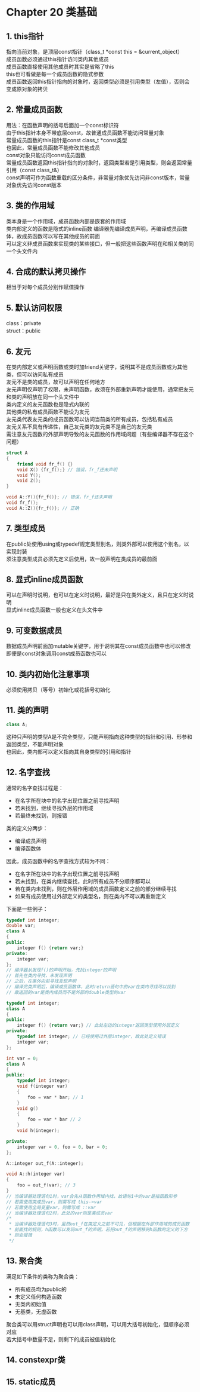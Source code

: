 # Chapter 20 类基础

## 1. this指针

指向当前对象，是顶层const指针（class_t *const this = &current_object）  
成员函数必须通过this指针访问类内其他成员  
成员函数直接使用其他成员时其实是省略了this  
this也可看做是每一个成员函数的隐式参数  
成员函数返回this指针指向的对象时，返回类型必须是引用类型（左值），否则会变成原对象的拷贝

## 2. 常量成员函数

用法：在函数声明的括号后面加一个const标识符  
由于this指针本身不带底层const，故普通成员函数不能访问常量对象  
常量成员函数的this指针是const class_t *const类型  
也因此，常量成员函数不能修改其他成员  
const对象只能访问const成员函数  
常量成员函数返回this指针指向的对象时，返回类型若是引用类型，则会返回常量引用（const class_t&）  
const声明可作为函数重载的区分条件，非常量对象优先访问非const版本，常量对象优先访问const版本

## 3. 类的作用域

类本身是一个作用域，成员函数内部是嵌套的作用域  
类内部定义的函数是隐式的inline函数
编译器先编译成员声明，再编译成员函数体，故成员函数可以写在其他成员的前面  
可以定义非成员函数来实现类的某些接口，但一般把这些函数声明在和相关类的同一个头文件内

## 4. 合成的默认拷贝操作

相当于对每个成员分别作赋值操作

## 5. 默认访问权限

class：private  
struct：public

## 6. 友元

在类内部定义或声明函数或类时加friend关键字，说明其不是成员函数或为其他类，但可以访问私有成员  
友元不是类的成员，故可以声明在任何地方  
友元声明仅声明了权限，未声明函数，故须在外部重新声明才能使用，通常把友元和类的声明放在同一个头文件中  
类内定义的友元函数也是隐式内联的  
其他类的私有成员函数不能设为友元  
友元类代表友元类的成员函数可以访问当前类的所有成员，包括私有成员  
友元关系不具有传递性，自己友元类的友元类不是自己的友元类  
需注意友元函数的外部声明导致的友元函数的作用域问题（有些编译器不存在这个问题）

```C++
struct A
{
    friend void fr_f() {}
    void X() {fr_f();} // 错误，fr_f还未声明
    void Y();
    void Z();
}

void A::Y(){fr_f()}; // 错误，fr_f还未声明
void fr_f();
void A::Z(){fr_f()}; // 正确
```

## 7. 类型成员

在public处使用using或typedef规定类型别名，则类外部可以使用这个别名，以实现封装  
须注意类型成员必须先定义后使用，故一般声明在类成员的最前面

## 8. 显式inline成员函数

可以在声明时说明，也可以在定义时说明，最好是只在类外定义，且只在定义时说明  
显式inline成员函数一般也定义在头文件中

## 9. 可变数据成员

数据成员声明前面加mutable关键字，用于说明其在const成员函数中也可以修改  
即便是const对象调用const成员函数也可以

## 10. 类内初始化注意事项

必须使用拷贝（等号）初始化或花括号初始化

## 11. 类的声明

```C++
class A;
```

这种只声明的类型A是不完全类型，只能声明指向这种类型的指针和引用、形参和返回类型，不能声明对象  
也因此，类内部可以定义指向其自身类型的引用和指针

## 12. 名字查找

通常的名字查找过程是：

- 在名字所在块中的名字出现位置之前寻找声明
- 若未找到，继续寻找外层的作用域
- 若最终未找到，则报错

类的定义分两步：

- 编译成员声明
- 编译函数体

因此，成员函数中的名字查找方式较为不同：

- 在名字所在块中的名字出现位置之前寻找声明
- 若未找到，在类内继续查找，此时所有成员不分顺序都可以
- 若在类内未找到，则在外层作用域的成员函数定义之前的部分继续寻找
- 如果有成员使用过外部定义的类型名，则在类内不可以再重新定义

下面是一些例子：

```C++
typedef int integer;
double var;
class A
{
public:
    integer f() {return var;}
private:
    integer var;
};
// 编译器从发现f()的声明开始，先找integer的声明
// 首先在类内寻找，未发现声明
// 之后，在类外向前寻找发现声明
// 编译完类声明后，编译成员函数体，此时return语句中的var在类内寻找可以找到
// 故返回的var是类内成员而不是外部的double类型的var
```

```C++
typedef int integer;
class A
{
public:
    integer f() {return var;} // 此处左边的integer返回类型使用外层定义
private:
    typedef int integer; // 已经使用过外层integer，故此处定义错误
    integer var;
};
```

```C++
int var = 0;
class A
{
public:
    typedef int integer;
    void f(integer var)
    {
        foo = var * bar; // 1
    }
    void g()
    {
        foo = var * bar // 2
    }
    void h(integer);

private:
    integer var = 0, foo = 0, bar = 0;
};

A::integer out_f(A::integer);

void A::h(integer var)
{
    foo = out_f(var); // 3
}
// 当编译器处理语句1时，var会先从函数作用域内找，故语句1中的var是指函数形参
// 若需使用类成员var，则需写成 this->var
// 若需使用全局变量var，则需写成 ::var
// 当编译器处理语句2时，此处的var则是类成员var
/* 
 * 当编译器处理语句3时，虽然out_f在类定义之前不可见，但根据在外部作用域的成员函数
 * 前面找的规则，h函数可以发现out_f的声明。若把out_f的声明移到h函数的定义的下方
 * 则会报错
 */
```

## 13. 聚合类

满足如下条件的类称为聚合类：

- 所有成员均为public的
- 未定义任何构造函数
- 无类内初始值
- 无基类，无虚函数

聚合类可以用struct声明也可以用class声明，可以用大括号初始化，但顺序必须对应  
若大括号中数量不足，则剩下的成员被值初始化

## 14. constexpr类

## 15. static成员
